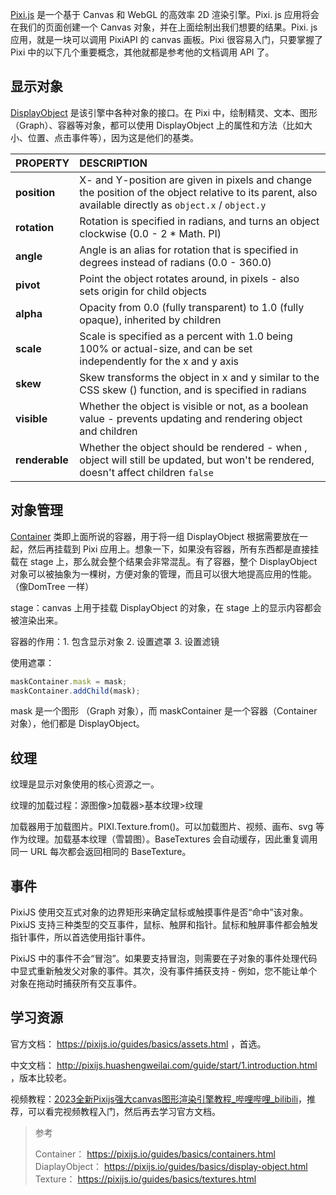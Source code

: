[Pixi.js](https://pixijs.com/) 是一个基于 Canvas 和 WebGL 的高效率 2D 渲染引擎。Pixi. js 应用将会在我们的页面创建一个 Canvas 对象，并在上面绘制出我们想要的结果。Pixi. js 应用，就是一块可以调用 PixiAPI 的 canvas 画板。Pixi 很容易入门，只要掌握了 Pixi 中的以下几个重要概念，其他就都是参考他的文档调用 API 了。

## 显示对象
[DisplayObject](https://pixijs.download/release/docs/PIXI.DisplayObject.html) 是该引擎中各种对象的接口。在 Pixi 中，绘制精灵、文本、图形（Graph）、容器等对象，都可以使用 DisplayObject 上的属性和方法（比如大小、位置、点击事件等），因为这是他们的基类。

| PROPERTY       | DESCRIPTION                                                  |
| :------------- | :----------------------------------------------------------- |
| **position**   | X- and Y-position are given in pixels and change the position of the object relative to its parent, also available directly as `object.x` / `object.y` |
| **rotation**   | Rotation is specified in radians, and turns an object clockwise (0.0 - 2 * Math. PI) |
| **angle**      | Angle is an alias for rotation that is specified in degrees instead of radians (0.0 - 360.0) |
| **pivot**      | Point the object rotates around, in pixels - also sets origin for child objects |
| **alpha**      | Opacity from 0.0 (fully transparent) to 1.0 (fully opaque), inherited by children |
| **scale**      | Scale is specified as a percent with 1.0 being 100% or actual-size, and can be set independently for the x and y axis |
| **skew**       | Skew transforms the object in x and y similar to the CSS skew () function, and is specified in radians |
| **visible**    | Whether the object is visible or not, as a boolean value - prevents updating and rendering object and children |
| **renderable** | Whether the object should be rendered - when , object will still be updated, but won't be rendered, doesn't affect children `false` |

## 对象管理
[Container](https://pixijs.download/release/docs/PIXI.Container.html) 类即上面所说的容器，用于将一组 DisplayObject 根据需要放在一起，然后再挂载到 Pixi 应用上。想象一下，如果没有容器，所有东西都是直接挂载在 stage 上，那么就会整个结果会非常混乱。有了容器，整个 DisplayObject 对象可以被抽象为一棵树，方便对象的管理，而且可以很大地提高应用的性能。（像DomTree 一样）

stage：canvas 上用于挂载 DisplayObject 的对象，在 stage 上的显示内容都会被渲染出来。

容器的作用：1. 包含显示对象 2. 设置遮罩 3. 设置滤镜

使用遮罩：
```js
maskContainer.mask = mask;
maskContainer.addChild(mask);
```
mask 是一个图形 （Graph 对象），而 maskContainer 是一个容器（Container 对象），他们都是 DisplayObject。

## 纹理
纹理是显示对象使用的核心资源之一。

纹理的加载过程：源图像>加载器>基本纹理>纹理

加载器用于加载图片。PIXI.Texture.from()。可以加载图片、视频、画布、svg 等作为纹理。加载基本纹理（雪碧图）。BaseTextures 会自动缓存，因此重复调用同一 URL 每次都会返回相同的 BaseTexture。

## 事件
PixiJS 使用交互式对象的边界矩形来确定鼠标或触摸事件是否“命中”该对象。PixiJS 支持三种类型的交互事件，鼠标、触屏和指针。鼠标和触屏事件都会触发指针事件，所以首选使用指针事件。

PixiJS 中的事件不会“冒泡”。如果要支持冒泡，则需要在子对象的事件处理代码中显式重新触发父对象的事件。其次，没有事件捕获支持 - 例如，您不能让单个对象在拖动时捕获所有交互事件。

## 学习资源
官方文档： https://pixijs.io/guides/basics/assets.html ，首选。

中文文档： http://pixijs.huashengweilai.com/guide/start/1.introduction.html ，版本比较老。

视频教程：[2023全新Pixijs强大canvas图形渲染引擎教程_哔哩哔哩_bilibili](https://www.bilibili.com/video/BV1rG4y1M7MS/?spm_id_from=333.337.search-card.all.click&vd_source=a192bbc2c82b7725cd9d5149075acda1)，推荐，可以看完视频教程入门，然后再去学习官方文档。

> 参考
> 
> Container： https://pixijs.io/guides/basics/containers.html
> DiaplayObject： https://pixijs.io/guides/basics/display-object.html
> Texture： https://pixijs.io/guides/basics/textures.html